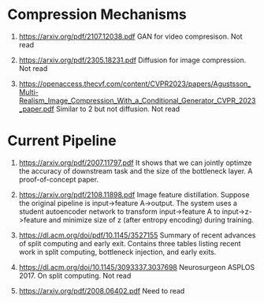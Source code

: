 # Compression Mechanisms
1. https://arxiv.org/pdf/2107.12038.pdf GAN for video compresison. Not read

2. https://arxiv.org/pdf/2305.18231.pdf Diffusion for image compression. Not read

3. https://openaccess.thecvf.com/content/CVPR2023/papers/Agustsson_Multi-Realism_Image_Compression_With_a_Conditional_Generator_CVPR_2023_paper.pdf Similar to 2 but not diffusion. Not read

# Current Pipeline
1. https://arxiv.org/pdf/2007.11797.pdf It shows that we can jointly optimze the accuracy of downstream task and the size of the bottleneck layer. A proof-of-concept paper.

2. https://arxiv.org/pdf/2108.11898.pdf Image feature distillation. Suppose the original pipeline is input->feature A->output. The system uses a student autoencoder network to transform input->feature A to input->z->feature and minimize size of z (after entropy encoding) during training. 

3. https://dl.acm.org/doi/pdf/10.1145/3527155 Summary of recent advances of split computing and early exit. Contains three tables listing recent work in split computing, bottleneck injection, and early exits.

4. https://dl.acm.org/doi/10.1145/3093337.3037698 Neurosurgeon ASPLOS 2017. On split computing. Not read

5. https://arxiv.org/pdf/2008.06402.pdf Need to read
